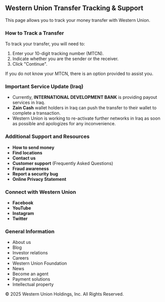 ## Western Union Transfer Tracking & Support

This page allows you to track your money transfer with Western Union.

### How to Track a Transfer

To track your transfer, you will need to:
1.  Enter your 10-digit tracking number (MTCN).
2.  Indicate whether you are the sender or the receiver.
3.  Click "Continue".

If you do not know your MTCN, there is an option provided to assist you.

### Important Service Update (Iraq)

*   Currently, **INTERNATIONAL DEVELOPMENT BANK** is providing payout services in Iraq.
*   **Zain Cash** wallet holders in Iraq can push the transfer to their wallet to complete a transaction.
*   Western Union is working to re-activate further networks in Iraq as soon as possible and apologizes for any inconvenience.

### Additional Support and Resources

*   **How to send money**
*   **Find locations**
*   **Contact us**
*   **Customer support** (Frequently Asked Questions)
*   **Fraud awareness**
*   **Report a security bug**
*   **Online Privacy Statement**

### Connect with Western Union

*   **Facebook**
*   **YouTube**
*   **Instagram**
*   **Twitter**

### General Information

*   About us
*   Blog
*   Investor relations
*   Careers
*   Western Union Foundation
*   News
*   Become an agent
*   Payment solutions
*   Intellectual property

© 2025 Western Union Holdings, Inc. All Rights Reserved.